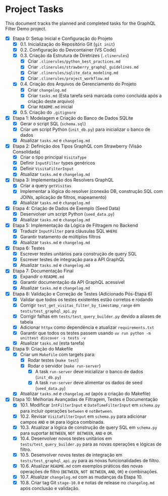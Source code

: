 # Project Tasks

This document tracks the planned and completed tasks for the GraphQL Filter Demo project.

- [x] Etapa 0: Setup Inicial e Configuração do Projeto
    - [x] 0.1. Inicialização do Repositório Git (`git init`)
    - [x] 0.2. Configuração do Devcontainer (VS Code)
    - [x] 0.3. Criação da Estrutura de Diretrizes (`.clinerules`)
        - [x] Criar `.clinerules/python_best_practices.md`
        - [x] Criar `.clinerules/strawberry_graphql_guidelines.md`
        - [x] Criar `.clinerules/sqlite_data_modeling.md`
        - [x] Criar `.clinerules/project_workflow.md`
    - [x] 0.4. Criação dos Arquivos de Gerenciamento do Projeto
        - [x] Criar `changelog.md`
        - [x] Criar `tasks.md` (Esta tarefa será marcada como concluída após a criação deste arquivo)
        - [x] Criar `README.md` inicial
    - [x] 0.5. Criação do `.gitignore`

- [x] Etapa 1: Modelagem e Criação do Banco de Dados SQLite
    - [x] Gerar o script SQL (`schema.sql`)
    - [x] Criar um script Python (`init_db.py`) para inicializar o banco de dados
    - [x] Atualizar `tasks.md` e `changelog.md`

- [x] Etapa 2: Definição dos Tipos GraphQL com Strawberry (Visão Consolidada)
    - [x] Criar o tipo principal `VisitaType`
    - [x] Definir `InputFilter` types genéricos
    - [x] Definir `VisitaFilterInput`
    - [x] Atualizar `tasks.md` e `changelog.md`

- [x] Etapa 3: Implementação dos Resolvers GraphQL
    - [x] Criar a query `getVisitas`
    - [x] Implementar a lógica do resolver (conexão DB, construção SQL com JOINs, aplicação de filtros, mapeamento)
    - [x] Atualizar `tasks.md` e `changelog.md`

- [x] Etapa 4: Criação de Dados de Exemplo (Seed Data)
    - [x] Desenvolver um script Python (`seed_data.py`)
    - [x] Atualizar `tasks.md` e `changelog.md`

- [x] Etapa 5: Implementação da Lógica de Filtragem no Backend
    - [x] Traduzir `InputFilter` para cláusulas SQL `WHERE`
    - [x] Garantir tratamento de múltiplos filtros
    - [x] Atualizar `tasks.md` e `changelog.md`

- [x] Etapa 6: Testes
    - [x] Escrever testes unitários para construção de query SQL
    - [x] Escrever testes de integração para a API GraphQL
    - [x] Atualizar `tasks.md` e `changelog.md`

- [x] Etapa 7: Documentação Final
    - [x] Expandir o `README.md`
    - [x] Garantir documentação da API GraphQL acessível
    - [x] Atualizar `tasks.md` e `changelog.md`

- [x] Etapa 8: Validação e Correção de Testes (Adicionado Pós-Etapa 6)
    - [x] Validar que todos os testes existentes estão corretos e rodando
    - [x] Corrigir `test_get_visitas_filter_by_timestamp_range` em `tests/test_graphql_api.py`
    - [x] Corrigir falhas em `tests/test_query_builder.py` devido a aliases de tabela
    - [x] Adicionar `httpx` como dependência e atualizar `requirements.txt`
    - [x] Garantir que todos os testes passem usando `uv run python -m unittest discover -s tests -v`
    - [x] Atualizar `tasks.md` (esta tarefa)

- [x] Etapa 9: Criação do Makefile
    - [x] Criar um `Makefile` com targets para:
        - [x] Rodar testes (`make test`)
        - [x] Rodar o servidor (`make run-server`)
            - [x] A task `run-server` deve inicializar o banco de dados (`init_db.py`)
            - [x] A task `run-server` deve alimentar os dados de seed (`seed_data.py`)
    - [x] Atualizar `tasks.md` e `changelog.md` (após a criação do Makefile)

- [x] Etapa 10: Melhorias Avançadas de Filtragem, Testes e Documentação
    - [x] 10.1. Modificar `IntFilterInput` e `DateTimeFilterInput` em `schema.py` para incluir operações `between` e `notBetween`.
    - [x] 10.2. Revisar `VisitaFilterInput` em `schema.py` para adicionar campos `AND` e `OR` para lógica combinada.
    - [x] 10.3. Atualizar a lógica de construção de query SQL em `schema.py` para suportar `BETWEEN`, `NOT BETWEEN`, `AND` e `OR`.
    - [x] 10.4. Desenvolver novos testes unitários em `tests/test_query_builder.py` para as novas operações e lógicas de filtro.
    - [x] 10.5. Desenvolver novos testes de integração em `tests/test_graphql_api.py` para as novas funcionalidades de filtro.
    - [x] 10.6. Atualizar `README.md` com exemplos práticos das novas operações de filtro (`BETWEEN`, `NOT BETWEEN`, `AND`, `OR`) e combinações.
    - [x] 10.7. Atualizar `changelog.md` com as mudanças da Etapa 10.
    - [x] 10.8. Criar tag Git `stage-10.0` e notas de release no `changelog.md` após conclusão e validação.
